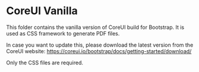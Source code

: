 # CoreUI Vanilla

This folder contains the vanilla version of CoreUI build for Bootstrap.
It is used as CSS framework to generate PDF files.

In case you want to update this, please download the latest version from the CoreUI website:
https://coreui.io/bootstrap/docs/getting-started/download/

Only the CSS files are required.

